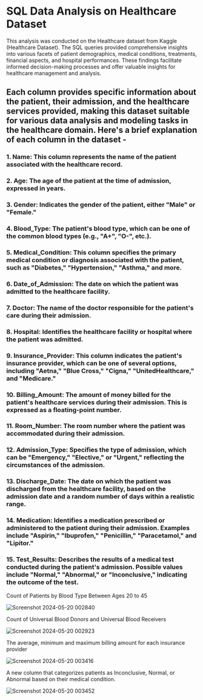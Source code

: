 # SQL Data Analysis on Healthcare Dataset

This analysis was conducted on the Healthcare dataset from Kaggle (Healthcare Dataset). The SQL queries provided comprehensive insights into various facets of patient demographics, medical conditions, treatments, financial aspects, and hospital performances. These findings facilitate informed decision-making processes and offer valuable insights for healthcare management and analysis.

## Each column provides specific information about the patient, their admission, and the healthcare services provided, making this dataset suitable for various data analysis and modeling tasks in the healthcare domain. Here's a brief explanation of each column in the dataset -

### 1. Name: This column represents the name of the patient associated with the healthcare record.
### 2. Age: The age of the patient at the time of admission, expressed in years.
### 3. Gender: Indicates the gender of the patient, either "Male" or "Female."
### 4. Blood_Type: The patient's blood type, which can be one of the common blood types (e.g., "A+", "O-", etc.).
### 5. Medical_Condition: This column specifies the primary medical condition or diagnosis associated with the patient, such as "Diabetes," "Hypertension," "Asthma," and more.
### 6. Date_of_Admission: The date on which the patient was admitted to the healthcare facility.
### 7. Doctor: The name of the doctor responsible for the patient's care during their admission.
### 8. Hospital: Identifies the healthcare facility or hospital where the patient was admitted.
### 9. Insurance_Provider: This column indicates the patient's insurance provider, which can be one of several options, including "Aetna," "Blue Cross," "Cigna," "UnitedHealthcare," and "Medicare."
### 10. Billing_Amount: The amount of money billed for the patient's healthcare services during their admission. This is expressed as a floating-point number.
### 11. Room_Number: The room number where the patient was accommodated during their admission.
### 12. Admission_Type: Specifies the type of admission, which can be "Emergency," "Elective," or "Urgent," reflecting the circumstances of the admission.
### 13. Discharge_Date: The date on which the patient was discharged from the healthcare facility, based on the admission date and a random number of days within a realistic range.
### 14. Medication: Identifies a medication prescribed or administered to the patient during their admission. Examples include "Aspirin," "Ibuprofen," "Penicillin," "Paracetamol," and "Lipitor."
### 15. Test_Results: Describes the results of a medical test conducted during the patient's admission. Possible values include "Normal," "Abnormal," or "Inconclusive," indicating the outcome of the test.


Count of Patients by Blood Type Between Ages 20 to 45


![Screenshot 2024-05-20 002840](https://github.com/krspriya/Healthcare-Data-Analysis/assets/98299075/727e6df1-6744-4474-baff-d4e7855b239f)




Count of Universal Blood Donors and Universal Blood Receivers


![Screenshot 2024-05-20 002923](https://github.com/krspriya/Healthcare-Data-Analysis/assets/98299075/c196b875-3146-4061-9b0e-da937fb03089)




 The average, minimum and maximum billing amount for each insurance provider


![Screenshot 2024-05-20 003416](https://github.com/krspriya/Healthcare-Data-Analysis/assets/98299075/46de911e-c560-43b1-b542-9713dd5f729e)




A new column that categorizes patients as Inconclusive, Normal, or Abnormal based on their medical condition.


![Screenshot 2024-05-20 003452](https://github.com/krspriya/Healthcare-Data-Analysis/assets/98299075/eef7feee-fa4a-40a9-b4d5-01b4d29cb77e)
